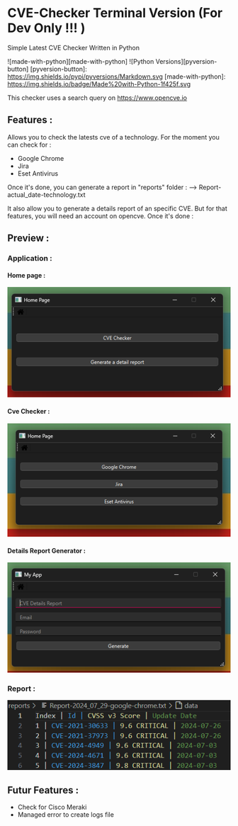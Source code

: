 # CVE-Checker Terminal Version (For Dev Only !!! )
Simple Latest CVE Checker Written in Python

![made-with-python][made-with-python]
![Python Versions][pyversion-button]
[pyversion-button]: https://img.shields.io/pypi/pyversions/Markdown.svg
[made-with-python]: https://img.shields.io/badge/Made%20with-Python-1f425f.svg


This checker uses a search query on https://www.opencve.io


## Features :
Allows you to check the latests cve of a technology. For the moment you can check for :
- Google Chrome
- Jira
- Eset Antivirus

Once it's done, you can generate a report in "reports" folder :
--> Report-actual_date-technology.txt

It also allow you to generate a details report of an specific CVE. But for that features, you will need an account on opencve.
Once it's done : 

## Preview :
### Application :
#### Home page :
![alt text](./images/app_preview_home.png)
#### Cve Checker :
![alt text](./images/app_preview_check.png)
#### Details Report Generator :
![alt text](./images/app_preview_report.png)

### Report :
![alt text](./images/simple-report.png)


## Futur Features :
- Check for Cisco Meraki
- Managed error to create logs file
